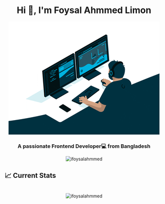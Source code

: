 <div id="header">
  <h1 align="center">Hi 👋, I'm Foysal Ahmmed Limon</h1>
</div>
<div id="banner" align="center">
  <img src="https://github.com/ifoysalahmmed/ifoysalahmmed/blob/main/images/banner/programmer.gif" />
  <br>
  <h3>A passionate Frontend Developer💻 from Bangladesh</h3>
  <img src="https://komarev.com/ghpvc/?username=ifoysalahmmed&color=008B8B&style=flat-square&label=PROFILE+VIEWS" alt="ifoysalahmmed" />
</div>

## 📈 Current Stats

<div id="stats" align="center">
  <br>
  <img align="center" src="https://github-readme-streak-stats.herokuapp.com/?user=ifoysalahmmed&theme=react&fire=FFA500&currStreakNum=FFA500&ring=FFA500&currStreakLabel=FFA500" alt="ifoysalahmmed" />
</div>


<!--
**ifoysalahmmed/ifoysalahmmed** is a ✨ _special_ ✨ repository because its `README.md` (this file) appears on your GitHub profile.

Here are some ideas to get you started:

- 🔭 I’m currently working on ...
- 🌱 I’m currently learning ...
- 👯 I’m looking to collaborate on ...
- 🤔 I’m looking for help with ...
- 💬 Ask me about ...
- 📫 How to reach me: ...
- 😄 Pronouns: ...
- ⚡ Fun fact: ...
-->
